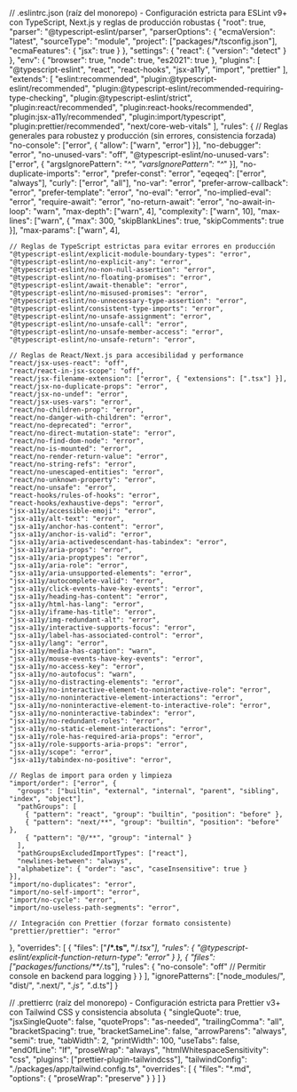 // .eslintrc.json (raíz del monorepo) - Configuración estricta para ESLint v9+ con TypeScript, Next.js y reglas de producción robustas
{
  "root": true,
  "parser": "@typescript-eslint/parser",
  "parserOptions": {
    "ecmaVersion": "latest",
    "sourceType": "module",
    "project": ["packages/*/tsconfig.json"],
    "ecmaFeatures": {
      "jsx": true
    }
  },
  "settings": {
    "react": {
      "version": "detect"
    }
  },
  "env": {
    "browser": true,
    "node": true,
    "es2021": true
  },
  "plugins": [
    "@typescript-eslint",
    "react",
    "react-hooks",
    "jsx-a11y",
    "import",
    "prettier"
  ],
  "extends": [
    "eslint:recommended",
    "plugin:@typescript-eslint/recommended",
    "plugin:@typescript-eslint/recommended-requiring-type-checking",
    "plugin:@typescript-eslint/strict",
    "plugin:react/recommended",
    "plugin:react-hooks/recommended",
    "plugin:jsx-a11y/recommended",
    "plugin:import/typescript",
    "plugin:prettier/recommended",
    "next/core-web-vitals"
  ],
  "rules": {
    // Reglas generales para robustez y producción (sin errores, consistencia forzada)
    "no-console": ["error", { "allow": ["warn", "error"] }],
    "no-debugger": "error",
    "no-unused-vars": "off",
    "@typescript-eslint/no-unused-vars": ["error", { "argsIgnorePattern": "^_", "varsIgnorePattern": "^_" }],
    "no-duplicate-imports": "error",
    "prefer-const": "error",
    "eqeqeq": ["error", "always"],
    "curly": ["error", "all"],
    "no-var": "error",
    "prefer-arrow-callback": "error",
    "prefer-template": "error",
    "no-eval": "error",
    "no-implied-eval": "error",
    "require-await": "error",
    "no-return-await": "error",
    "no-await-in-loop": "warn",
    "max-depth": ["warn", 4],
    "complexity": ["warn", 10],
    "max-lines": ["warn", { "max": 300, "skipBlankLines": true, "skipComments": true }],
    "max-params": ["warn", 4],

    // Reglas de TypeScript estrictas para evitar errores en producción
    "@typescript-eslint/explicit-module-boundary-types": "error",
    "@typescript-eslint/no-explicit-any": "error",
    "@typescript-eslint/no-non-null-assertion": "error",
    "@typescript-eslint/no-floating-promises": "error",
    "@typescript-eslint/await-thenable": "error",
    "@typescript-eslint/no-misused-promises": "error",
    "@typescript-eslint/no-unnecessary-type-assertion": "error",
    "@typescript-eslint/consistent-type-imports": "error",
    "@typescript-eslint/no-unsafe-assignment": "error",
    "@typescript-eslint/no-unsafe-call": "error",
    "@typescript-eslint/no-unsafe-member-access": "error",
    "@typescript-eslint/no-unsafe-return": "error",

    // Reglas de React/Next.js para accesibilidad y performance
    "react/jsx-uses-react": "off",
    "react/react-in-jsx-scope": "off",
    "react/jsx-filename-extension": ["error", { "extensions": [".tsx"] }],
    "react/jsx-no-duplicate-props": "error",
    "react/jsx-no-undef": "error",
    "react/jsx-uses-vars": "error",
    "react/no-children-prop": "error",
    "react/no-danger-with-children": "error",
    "react/no-deprecated": "error",
    "react/no-direct-mutation-state": "error",
    "react/no-find-dom-node": "error",
    "react/no-is-mounted": "error",
    "react/no-render-return-value": "error",
    "react/no-string-refs": "error",
    "react/no-unescaped-entities": "error",
    "react/no-unknown-property": "error",
    "react/no-unsafe": "error",
    "react-hooks/rules-of-hooks": "error",
    "react-hooks/exhaustive-deps": "error",
    "jsx-a11y/accessible-emoji": "error",
    "jsx-a11y/alt-text": "error",
    "jsx-a11y/anchor-has-content": "error",
    "jsx-a11y/anchor-is-valid": "error",
    "jsx-a11y/aria-activedescendant-has-tabindex": "error",
    "jsx-a11y/aria-props": "error",
    "jsx-a11y/aria-proptypes": "error",
    "jsx-a11y/aria-role": "error",
    "jsx-a11y/aria-unsupported-elements": "error",
    "jsx-a11y/autocomplete-valid": "error",
    "jsx-a11y/click-events-have-key-events": "error",
    "jsx-a11y/heading-has-content": "error",
    "jsx-a11y/html-has-lang": "error",
    "jsx-a11y/iframe-has-title": "error",
    "jsx-a11y/img-redundant-alt": "error",
    "jsx-a11y/interactive-supports-focus": "error",
    "jsx-a11y/label-has-associated-control": "error",
    "jsx-a11y/lang": "error",
    "jsx-a11y/media-has-caption": "warn",
    "jsx-a11y/mouse-events-have-key-events": "error",
    "jsx-a11y/no-access-key": "error",
    "jsx-a11y/no-autofocus": "warn",
    "jsx-a11y/no-distracting-elements": "error",
    "jsx-a11y/no-interactive-element-to-noninteractive-role": "error",
    "jsx-a11y/no-noninteractive-element-interactions": "error",
    "jsx-a11y/no-noninteractive-element-to-interactive-role": "error",
    "jsx-a11y/no-noninteractive-tabindex": "error",
    "jsx-a11y/no-redundant-roles": "error",
    "jsx-a11y/no-static-element-interactions": "error",
    "jsx-a11y/role-has-required-aria-props": "error",
    "jsx-a11y/role-supports-aria-props": "error",
    "jsx-a11y/scope": "error",
    "jsx-a11y/tabindex-no-positive": "error",

    // Reglas de import para orden y limpieza
    "import/order": ["error", {
      "groups": ["builtin", "external", "internal", "parent", "sibling", "index", "object"],
      "pathGroups": [
        { "pattern": "react", "group": "builtin", "position": "before" },
        { "pattern": "next/**", "group": "builtin", "position": "before" },
        { "pattern": "@/**", "group": "internal" }
      ],
      "pathGroupsExcludedImportTypes": ["react"],
      "newlines-between": "always",
      "alphabetize": { "order": "asc", "caseInsensitive": true }
    }],
    "import/no-duplicates": "error",
    "import/no-self-import": "error",
    "import/no-cycle": "error",
    "import/no-useless-path-segments": "error",

    // Integración con Prettier (forzar formato consistente)
    "prettier/prettier": "error"
  },
  "overrides": [
    {
      "files": ["**/*.ts", "**/_.tsx"],
      "rules": {
        "@typescript-eslint/explicit-function-return-type": "error"
      }
    },
    {
      "files": ["packages/functions/**/_.ts"],
      "rules": {
        "no-console": "off" // Permitir console en backend para logging
      }
    }
  ],
  "ignorePatterns": ["node_modules/", "dist/", ".next/", "_.js", "_.d.ts"]
}

// .prettierrc (raíz del monorepo) - Configuración estricta para Prettier v3+ con Tailwind CSS y consistencia absoluta
{
  "singleQuote": true,
  "jsxSingleQuote": false,
  "quoteProps": "as-needed",
  "trailingComma": "all",
  "bracketSpacing": true,
  "bracketSameLine": false,
  "arrowParens": "always",
  "semi": true,
  "tabWidth": 2,
  "printWidth": 100,
  "useTabs": false,
  "endOfLine": "lf",
  "proseWrap": "always",
  "htmlWhitespaceSensitivity": "css",
  "plugins": ["prettier-plugin-tailwindcss"],
  "tailwindConfig": "./packages/app/tailwind.config.ts",
  "overrides": [
    {
      "files": "*.md",
      "options": {
        "proseWrap": "preserve"
      }
    }
  ]
}
